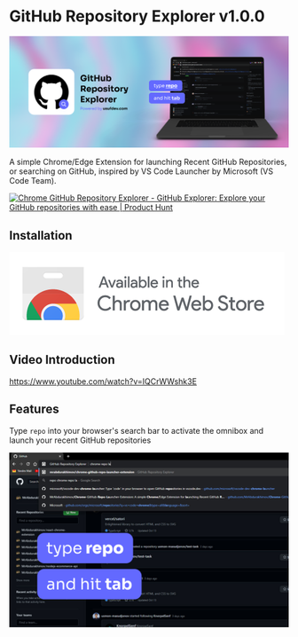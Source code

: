# GitHub Repository Explorer v1.0.0

![logo](https://github.com/MrAbdurakhimov/Chrome-GitHub-Repo-Launcher-Extension/raw/main/images/banner.png)

A simple Chrome/Edge Extension for launching Recent GitHub Repositories, or searching on GitHub, inspired by VS Code Launcher by Microsoft (VS Code Team).

<a href="https://www.producthunt.com/posts/chrome-github-repository-explorer?utm_source=badge-featured&utm_medium=badge&utm_souce=badge-chrome&#0045;github&#0045;repository&#0045;explorer" target="_blank"><img src="https://api.producthunt.com/widgets/embed-image/v1/featured.svg?post_id=382810&theme=light" alt="Chrome&#0032;GitHub&#0032;Repository&#0032;Explorer - GitHub&#0032;Explorer&#0058;&#0032;Explore&#0032;your&#0032;GitHub&#0032;repositories&#0032;with&#0032;ease | Product Hunt" style="width: 250px; height: 54px;" width="250" height="54" /></a>

## Installation

<a href="https://chrome.google.com/webstore/detail/github-repository-explore/eahjlihgcopjpngnogijleocdjegledp">
  
![Awailable on Chrome Extension Store](https://github.com/MrAbdurakhimov/Chrome-GitHub-Repo-Launcher-Extension/blob/main/images/Available%20in%20the%20CWS.png?raw=true)

</a>

## Video Introduction

https://www.youtube.com/watch?v=IQCrWWshk3E


## Features

Type `repo` into your browser's search bar to activate the omnibox and launch your recent GitHub repositories

![Use the omnibox to open recently opened GitHub repositories](https://github.com/MrAbdurakhimov/Chrome-GitHub-Repo-Launcher-Extension/raw/main/screenshot.jpg)
